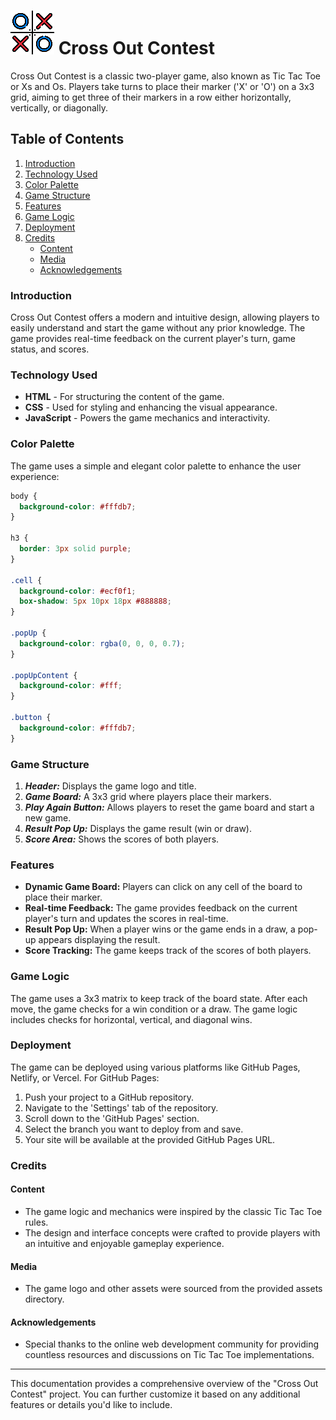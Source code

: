 # ![Game Logo](./assets/images/logo-small.png) Cross Out Contest

Cross Out Contest is a classic two-player game, also known as Tic Tac Toe or Xs and Os. Players take turns to place their marker ('X' or 'O') on a 3x3 grid, aiming to get three of their markers in a row either horizontally, vertically, or diagonally.

## Table of Contents

1. [Introduction](#introduction)
2. [Technology Used](#technology-used)
3. [Color Palette](#color-palette)
4. [Game Structure](#game-structure)
5. [Features](#features)
6. [Game Logic](#game-logic)
7. [Deployment](#deployment)
8. [Credits](#credits)
   - [Content](#content)
   - [Media](#media)
   - [Acknowledgements](#acknowledgements)

### Introduction

Cross Out Contest offers a modern and intuitive design, allowing players to easily understand and start the game without any prior knowledge. The game provides real-time feedback on the current player's turn, game status, and scores.

### Technology Used

- **HTML** - For structuring the content of the game.
- **CSS** - Used for styling and enhancing the visual appearance.
- **JavaScript** - Powers the game mechanics and interactivity.

### Color Palette

The game uses a simple and elegant color palette to enhance the user experience:

```css
body {
  background-color: #fffdb7;
}

h3 {
  border: 3px solid purple;
}

.cell {
  background-color: #ecf0f1;
  box-shadow: 5px 10px 18px #888888;
}

.popUp {
  background-color: rgba(0, 0, 0, 0.7);
}

.popUpContent {
  background-color: #fff;
}

.button {
  background-color: #fffdb7;
}
```

### Game Structure

1. **_Header:_** Displays the game logo and title.
2. **_Game Board:_** A 3x3 grid where players place their markers.
3. **_Play Again Button:_** Allows players to reset the game board and start a new game.
4. **_Result Pop Up:_** Displays the game result (win or draw).
5. **_Score Area:_** Shows the scores of both players.

### Features

- **Dynamic Game Board:** Players can click on any cell of the board to place their marker.
- **Real-time Feedback:** The game provides feedback on the current player's turn and updates the scores in real-time.
- **Result Pop Up:** When a player wins or the game ends in a draw, a pop-up appears displaying the result.
- **Score Tracking:** The game keeps track of the scores of both players.

### Game Logic

The game uses a 3x3 matrix to keep track of the board state. After each move, the game checks for a win condition or a draw. The game logic includes checks for horizontal, vertical, and diagonal wins.

### Deployment

The game can be deployed using various platforms like GitHub Pages, Netlify, or Vercel. For GitHub Pages:

1. Push your project to a GitHub repository.
2. Navigate to the 'Settings' tab of the repository.
3. Scroll down to the 'GitHub Pages' section.
4. Select the branch you want to deploy from and save.
5. Your site will be available at the provided GitHub Pages URL.

### Credits

#### Content

- The game logic and mechanics were inspired by the classic Tic Tac Toe rules.
- The design and interface concepts were crafted to provide players with an intuitive and enjoyable gameplay experience.

#### Media

- The game logo and other assets were sourced from the provided assets directory.

#### Acknowledgements

- Special thanks to the online web development community for providing countless resources and discussions on Tic Tac Toe implementations.

---

This documentation provides a comprehensive overview of the "Cross Out Contest" project. You can further customize it based on any additional features or details you'd like to include.
